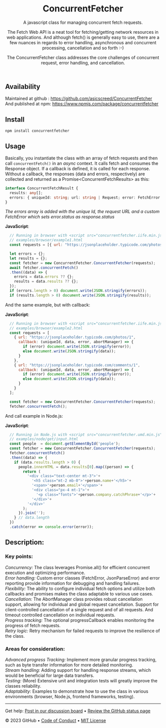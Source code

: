 <header>

# ConcurrentFetcher

A javascript class for managing concurrent fetch requests.

The Fetch Web API is a neat tool for fetching/getting network resources in web applications. And although fetch() is generally easy to use, there are a few nuances in regards to error handling, asynchronous and concurrent processing, cancellation and so forth :-)

The ConcurrentFetcher class addresses the core challenges of concurrent request, error handling, and cancellation.
</header>

## Availability
Maintained at github : <link>https://github.com/asicscreed/ConcurrentFetcher</link>
<br>And published at npm: <link>https://www.npmjs.com/package/concurrentfetcher</link>

## Install

```shell
npm install concurrentfetcher
```

## Usage
Basically, you instantiate the class with an array of fetch requests and then call `concurrentFetch()` in an <i>async</i> context.
It calls fetch and consumes the Response object. If a callback is defined, it is called for each response. Without a callback, the responses (data and errors, respectively) are collected and returned as a Promise&lt;ConcurrentFetchResults&gt; as this:
```typescript
interface ConcurrentFetchResult {
  results: any[];
  errors: { uniqueId: string; url: string | Request; error: FetchError }[];
}
```
_The errors array is added with the unique Id, the request URL and a custom FetchError which sets error.status as response.status_

**JavaScript**:
```javascript
  // Running in browser with <script src="concurrentfetcher.iife.min.js"></script>
  // examples/browser/example1.html
  const requests = [{ url: "https://jsonplaceholder.typicode.com/photos/1" }, { url: "https://jsonplaceholder.typicode.com/comments/1" }];

  let errors = {};
  let results = {};
  const fetcher = new ConcurrentFetcher.ConcurrentFetcher(requests);
  await fetcher.concurrentFetch()
  .then((data) => {
    errors = data.errors ?? {};
    results = data.results ?? {};
  });
  if (errors.length > 0) document.write(JSON.stringify(errors));
  if (results.length > 0) document.write(JSON.stringify(results));
```

And the same example, but with callback:

**JavaScript**:
```javascript
  // Running in browser with <script src="concurrentfetcher.iife.min.js"></script>
  // examples/browser/example2.html
  const requests = [
    { url: "https://jsonplaceholder.typicode.com/photos/1",
      callback: (uniqueId, data, error, abortManager) => {
        if (error) document.write(JSON.stringify(error));
        else document.write(JSON.stringify(data));
      }
    },
    { url: "https://jsonplaceholder.typicode.com/comments/1",
      callback: (uniqueId, data, error, abortManager) => {
        if (error) document.write(JSON.stringify(error));
        else document.write(JSON.stringify(data));
      }
    }
  ];

  const fetcher = new ConcurrentFetcher.ConcurrentFetcher(requests);
  fetcher.concurrentFetch();
```
And call example in Node.js:

**JavaScript**:
```javascript
  // Running in Node.js with <script src="concurrentfetcher.umd.min.js"></script>
  // examples/node/get/input.html
  const people  = document.getElementById('people');
  const fetcher = new ConcurrentFetcher.ConcurrentFetcher(requests);
  fetcher.concurrentFetch()
  .then((data) => {
    if (data.results.length > 0) {
      people.innerHTML = data.results[0].map((person) => {
        return (
          '<div class="text-center mt-3">'+
            '<h5 class="mt-2 mb-0">'+person.name+'</h5>'+
            '<span>'+person.email+'</span>'+
            '<div class="px-4 mt-1">'+
              '<p class="fonts">'+person.company.catchPhrase+'</p>'+
            '</div>'+
          '</div>'
        );
      }).join('');
    } // data.length
  })
  .catch(error => console.error(error));  
```

## Description:

### Key points:
<i>Concurrency:</i> The class leverages Promise.all() for efficient concurrent execution and optimizing performance.
<br><i>Error handling:</i> Custom error classes (FetchError, JsonParseError) and error reporting provide information for debugging and handling failures.
<br><i>Flexibility:</i> The ability to configure individual fetch options and utilize both callbacks and promises makes the class adaptable to various use cases.
<br><i>Cancellation:</i> The AbortManager class provides robust cancellation support, allowing for individual and global request cancellation.
Support for client-controlled cancellation of a single request and of all requests. And timeout controlled cancellation on individual requests.
<br><i>Progress tracking:</i> The optional progressCallback enables monitoring the progress of fetch requests.
<br><i>Retry logic:</i> Retry mechanism for failed requests to improve the resilience of the class.

### Areas for consideration:
<i>Advanced progress Tracking:</i> Implement more granular progress tracking, such as byte transfer information for more detailed monitoring.
<br><i>Stream handling:</i> Adding support for handling response streams, which would be beneficial for large data transfers.
<br><i>Testing:</i> (More) Extensive unit and integration tests will greatly improve the classes reliability.
<br><i>Adaptability:</i> Examples to demonstrate how to use the class in various environments (browser, Node.js, frontend frameworks, testing).

<footer>
<!--
  <<< Author notes: Footer >>>
  Add a link to get support, GitHub status page, code of conduct, license link.
-->

---

Get help: [Post in our discussion board](https://github.com/orgs/skills/discussions/categories/github-pages) &bull; [Review the GitHub status page](https://www.githubstatus.com/)

&copy; 2023 GitHub &bull; [Code of Conduct](https://www.contributor-covenant.org/version/2/1/code_of_conduct/code_of_conduct.md) &bull; [MIT License](https://gh.io/mit)

</footer>
